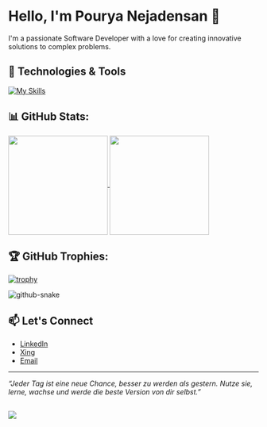 
# Hello, I'm Pourya Nejadensan 👋

I'm a passionate Software Developer with a love for creating innovative solutions to complex problems.

## 🔧 Technologies & Tools

[![My Skills](https://skillicons.dev/icons?i=java,cs,dotnet,git,github,gitlab,maven,idea,visualstudio,vscode,html,css,javascript,typescript,react,mongodb,mysql,npm,postgres,postman,powershell,bootstrap,docker,eclipse,aws,azure,bash,bitbucket,jenkins,angular,py,ubuntu,wordpress)](https://skillicons.dev)

## 📊 GitHub Stats:

<a href="https://github.com/anuraghazra/github-readme-stats">
  <img height=200 align="center" src="https://github-readme-stats.vercel.app/api?username=pourya-nejadensan&show_icons=true&theme=codeSTACKr" />
</a>
<a href="https://github.com/anuraghazra/convoychat">
  <img height=200 align="center" src="https://github-readme-stats.vercel.app/api/top-langs?username=pourya-nejadensan&layout=compact&langs_count=8&card_width=320&theme=codeSTACKr" />
</a>

## 🏆 GitHub Trophies:

[![trophy](https://github-profile-trophy.vercel.app/?username=pourya-nejadensan&theme=onedark)](https://github.com/ryo-ma/github-profile-trophy)

![github-snake](https://github.com/user-attachments/assets/b4f37658-638c-4776-bd72-18b35071603a)


## 📫 Let's Connect

- [LinkedIn](https://www.linkedin.com/in/pourya-nejadensan)
- [Xing](https://www.xing.com/profile/Pourya_Nejadensan)
- [Email](mailto:pourya.nejadensan@gmail.com)

---

*“Jeder Tag ist eine neue Chance, besser zu werden als gestern. Nutze sie,
 lerne, wachse und werde die beste Version von dir selbst.”*

##

 [![](https://visitcount.itsvg.in/api?id=PouryaNj&label=Profile%20Views&icon=1&pretty=true)](https://visitcount.itsvg.in)

